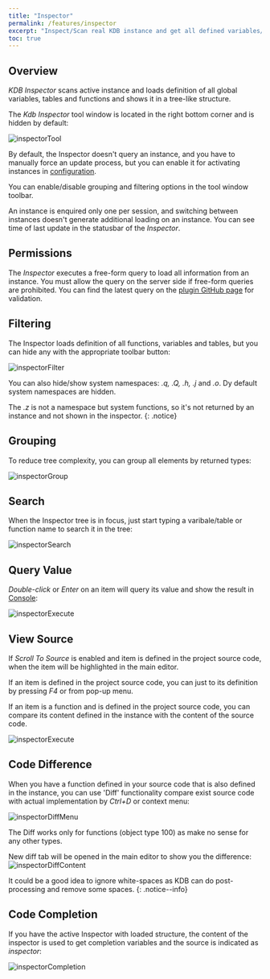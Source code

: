 ```yaml
---
title: "Inspector"
permalink: /features/inspector
excerpt: "Inspect/Scan real KDB instance and get all defined variables/functions and tables in one place"
toc: true
---
```


## Overview

_KDB Inspector_ scans active instance and loads definition of all global variables, tables and functions and shows it in
a tree-like structure.

The _Kdb Inspector_ tool window is located in the right bottom corner and is hidden by default:

![inspectorTool](/assets/images/features/inspector/inspectorTool.png)

By default, the Inspector doesn't query an instance, and you have to manually force an update process, but you can
enable
it for activating instances in [configuration](/settings/options).

You can enable/disable grouping and filtering options in the tool window toolbar.

An instance is enquired only one per session, and switching between instances doesn't generate additional loading on an
instance. You can see time of last update in the statusbar of the _Inspector_.

## Permissions

The _Inspector_ executes a free-form query to load all information from an instance. You must allow the query on the
server side if free-form queries are prohibited. You can find the latest query on
the [plugin GitHub page](https://github.com/kdbinsidebrains/plugin/blob/main/src/main/resources/org/kdb/inside/brains/inspector.q)
for validation.

## Filtering

The Inspector loads definition of all functions, variables and tables, but you can hide any with the appropriate toolbar
button:

![inspectorFilter](/assets/images/features/inspector/inspectorFilter.png)

You can also hide/show system namespaces: _.q, .Q, .h, .j_ and _.o_. Dy default system namespaces are hidden.

The _.z_ is not a namespace but system functions, so it's not returned by an instance and not shown in the inspector.
{: .notice}

## Grouping

To reduce tree complexity, you can group all elements by returned types:

![inspectorGroup](/assets/images/features/inspector/inspectorGroup.png)

## Search

When the Inspector tree is in focus, just start typing a varibale/table or function name to search it in the tree:

![inspectorSearch](/assets/images/features/inspector/inspectorSearch.png)

## Query Value

_Double-click_ or _Enter_ on an item will query its value and show the result in [Console](/features/console):

![inspectorExecute](/assets/images/features/inspector/inspectorExecute.png)

## View Source

If _Scroll To Source_ is enabled and item is defined in the project source code, when the item will be highlighted in
the main editor.

If an item is defined in the project source code, you can just to its definition by pressing _F4_ or from pop-up menu.

If an item is a function and is defined in the project source code, you can compare its content defined in the instance
with the content of the source code.

![inspectorExecute](/assets/images/features/inspector/inspectorExecute.png)

## Code Difference

When you have a function defined in your source code that is also defined in the instance, you can use 'Diff'
functionality compare exist source code with actual implementation by _Ctrl+D_ or context menu:

![inspectorDiffMenu](/assets/images/features/inspector/inspectorDiffMenu.png)

The Diff works only for functions (object type 100) as make no sense for any other types.

New diff tab will be opened in the main editor to show you the difference:
![inspectorDiffContent](/assets/images/features/inspector/inspectorDiffContent.png)

It could be a good idea to ignore white-spaces as KDB can do post-processing and remove some spaces.
{: .notice--info}

## Code Completion

If you have the active Inspector with loaded structure, the content of the inspector is used to get completion variables and
the source is indicated as _inspector_:

![inspectorCompletion](/assets/images/features/inspector/inspectorCompletion.png)
